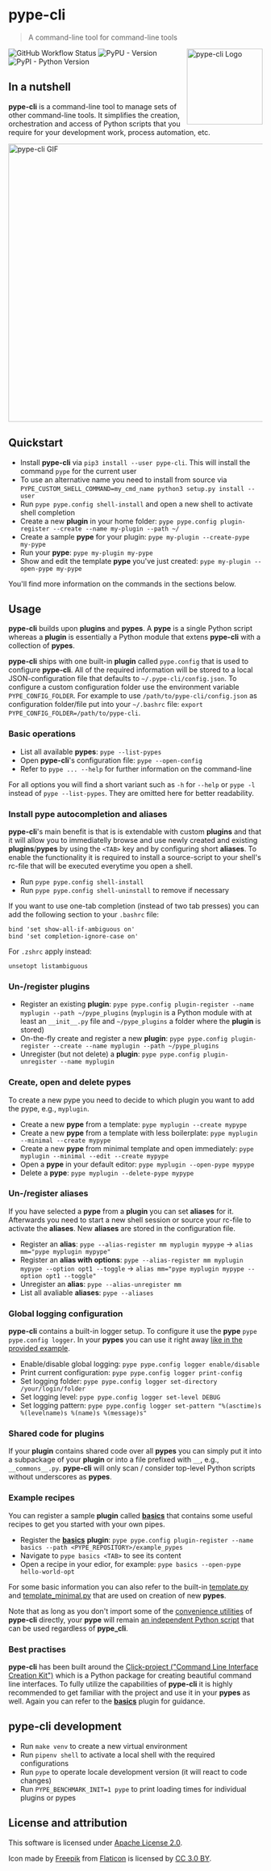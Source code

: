 # pype-cli

> A command-line tool for command-line tools
<img align="right" src="res/icon.png" alt="pype-cli Logo" width="150" height="150">

![GitHub Workflow Status](https://img.shields.io/github/workflow/status/BastiTee/pype-cli/CI)
![PyPU - Version](https://img.shields.io/pypi/v/pype-cli.svg)
![PyPI - Python Version](https://img.shields.io/pypi/pyversions/pype-cli.svg)

## In a nutshell

__pype-cli__ is a command-line tool to manage sets of other command-line tools. It simplifies the creation, orchestration and access of Python scripts that you require for your development work, process automation, etc.

<img src="res/pype-cli.gif" alt="pype-cli GIF" width="550">

## Quickstart

* Install __pype-cli__ via `pip3 install --user pype-cli`. This will install the command `pype` for the current user
* To use an alternative name you need to install from source via `PYPE_CUSTOM_SHELL_COMMAND=my_cmd_name python3 setup.py install --user`
* Run `pype pype.config shell-install` and open a new shell to activate shell completion
* Create a new __plugin__ in your home folder: `pype pype.config plugin-register --create --name my-plugin --path ~/`
* Create a sample __pype__ for your plugin: `pype my-plugin --create-pype my-pype`
* Run your __pype__: `pype my-plugin my-pype`
* Show and edit the template __pype__ you've just created: `pype my-plugin --open-pype my-pype`

You'll find more information on the commands in the sections below.

## Usage

__pype-cli__ builds upon __plugins__ and __pypes__. A __pype__ is a single Python script whereas a __plugin__ is essentially a Python module that extens __pype-cli__ with a collection of __pypes__.

__pype-cli__ ships with one built-in __plugin__ called `pype.config` that is used to configure __pype-cli__. All of the required information will be stored to a local JSON-configuration file that defaults to `~/.pype-cli/config.json`. To configure a custom configuration folder use the environment variable `PYPE_CONFIG_FOLDER`. For example to use `/path/to/pype-cli/config.json` as configuration folder/file put into your `~/.bashrc` file: `export PYPE_CONFIG_FOLDER=/path/to/pype-cli`.

### Basic operations

* List all available __pypes__: `pype --list-pypes`
* Open __pype-cli__'s configuration file: `pype --open-config`
* Refer to `pype ... --help` for further information on the command-line

For all options you will find a short variant such as `-h` for `--help` or `pype -l` instead of `pype --list-pypes`. They are omitted here for better readability.

### Install pype autocompletion and aliases

__pype-cli__'s main benefit is that is is extendable with custom __plugins__ and that it will allow you to immediatelly browse and use newly created and existing __plugins__/__pypes__ by using the `<TAB>` key and by configuring short __aliases__. To enable the functionality it is required to install a source-script to your shell's rc-file that will be executed everytime you open a shell.

* Run `pype pype.config shell-install`
* Run `pype pype.config shell-uninstall` to remove if necessary

If you want to use one-tab completion (instead of two tab presses) you can add the following section to your `.bashrc` file:

```shell
bind 'set show-all-if-ambiguous on'
bind 'set completion-ignore-case on'
```

For `.zshrc` apply instead:

```shell
unsetopt listambiguous
```

### Un-/register plugins

* Register an existing __plugin__: `pype pype.config plugin-register --name myplugin --path ~/pype_plugins` (`myplugin` is a Python module with at least an `__init__.py` file and `~/pype_plugins` a folder where the __plugin__ is stored)
* On-the-fly create and register a new __plugin__: `pype pype.config plugin-register --create --name myplugin --path ~/pype_plugins`
* Unregister (but not delete) a __plugin__: `pype pype.config plugin-unregister --name myplugin`

### Create, open and delete pypes

To create a new pype you need to decide to which plugin you want to add the pype, e.g., `myplugin`.

* Create a new __pype__ from a template: `pype myplugin --create mypype`
* Create a new __pype__ from a template with less boilerplate: `pype myplugin --minimal --create mypype`
* Create a new __pype__ from minimal template and open immediately: `pype myplugin --minimal --edit --create mypype`
* Open a __pype__ in your default editor: `pype myplugin --open-pype mypype`
* Delete a __pype__: `pype myplugin --delete-pype mypype`

### Un-/register aliases

If you have selected a __pype__ from a __plugin__ you can set __aliases__ for it. Afterwards you need to start a new shell session or source your rc-file to activate the __aliases__. New __aliases__ are stored in the configuration file.

* Register an __alias__: `pype --alias-register mm myplugin mypype` → `alias mm="pype myplugin mypype"`
* Register an __alias with options__: `pype --alias-register mm myplugin mypype --option opt1 --toggle` → `alias mm="pype myplugin mypype --option opt1 --toggle"`
* Unregister an __alias__: `pype --alias-unregister mm`
* List all avaliable __aliases__: `pype --aliases`

### Global logging configuration

__pype-cli__ contains a built-in logger setup. To configure it use the __pype__ `pype pype.config logger`. In your __pypes__ you can use it right away [like in the provided example](example_pypes/basics/logger.py).

* Enable/disable global logging: `pype pype.config logger enable/disable`
* Print current configuration: `pype pype.config logger print-config`
* Set logging folder: `pype pype.config logger set-directory /your/login/folder`
* Set logging level: `pype pype.config logger set-level DEBUG`
* Set logging pattern: `pype pype.config logger set-pattern "%(asctime)s %(levelname)s %(name)s %(message)s"`

### Shared code for plugins

If your __plugin__ contains shared code over all __pypes__ you can simply put it into a subpackage of your __plugin__ or into a file prefixed with `__`, e.g., `__commons__.py`. __pype-cli__ will only scan / consider top-level Python scripts without underscores as __pypes__.

### Example recipes

You can register a sample __plugin__ called [__basics__](example_pypes/basics) that contains some useful recipes to get you started with your own pipes.

* Register the [__basics__](example_pypes/basics) __plugin__: `pype pype.config plugin-register --name basics --path <PYPE_REPOSITORY>/example_pypes`
* Navigate to `pype basics <TAB>` to see its content
* Open a recipe in your edior, for example: `pype basics --open-pype hello-world-opt`

For some basic information you can also refer to the built-in [template.py](pype/template.py) and [template_minimal.py](pype/template_minimal.py) that are used on creation of new __pypes__.

Note that as long as you don't import some of the [convenience utilities](pype/__init__.py) of __pype-cli__ directly, your __pype__ will remain [an independent Python script](example_pypes/basics/non_pype_script.py) that can be used regardless of __pype_cli__.

### Best practises

__pype-cli__ has been built around the [Click-project ("Command Line Interface Creation Kit")](https://click.palletsprojects.com/) which is a Python package for creating beautiful command line interfaces.
To fully utilize the capabilities of __pype-cli__ it is highly recommended to get familiar with the project and use it in your __pypes__ as well.
Again you can refer to the [__basics__](example_pypes/basics) plugin for guidance.

## pype-cli development

* Run `make venv` to create a new virtual environment
* Run `pipenv shell` to activate a local shell with the required configurations
* Run `pype` to operate locale development version (it will react to code changes)
* Run `PYPE_BENCHMARK_INIT=1 pype` to print loading times for individual plugins or pypes

## License and attribution

This software is licensed under [Apache License 2.0](LICENSE.txt).

Icon made by [Freepik](https://www.freepik.com/) from [Flaticon](https://www.flaticon.com/free-icon/pipeline_1432915) is licensed by [CC 3.0 BY](http://creativecommons.org/licenses/by/3.0/).
